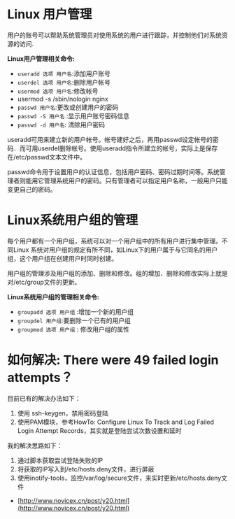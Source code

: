 # Linux 用户管理

用户的账号可以帮助系统管理员对使用系统的用户进行跟踪，并控制他们对系统资源的访问.

**Linux用户管理相关命令:**
- `useradd 选项 用户名`:添加用户账号
- `userdel 选项 用户名`:删除用户帐号
- `usermod 选项 用户名`:修改帐号
- usermod -s /sbin/nologin nginx
- `passwd 用户名`:更改或创建用户的密码
- `passwd -S 用户名` :显示用户账号密码信息
- `passwd -d 用户名`:  清除用户密码

useradd可用来建立新的用户帐号。帐号建好之后，再用passwd设定帐号的密码．而可用userdel删除帐号。使用useradd指令所建立的帐号，实际上是保存在/etc/passwd文本文件中。

passwd命令用于设置用户的认证信息，包括用户密码、密码过期时间等。系统管理者则能用它管理系统用户的密码。只有管理者可以指定用户名称，一般用户只能变更自己的密码。

# Linux系统用户组的管理

每个用户都有一个用户组，系统可以对一个用户组中的所有用户进行集中管理。不同Linux 系统对用户组的规定有所不同，如Linux下的用户属于与它同名的用户组，这个用户组在创建用户时同时创建。

用户组的管理涉及用户组的添加、删除和修改。组的增加、删除和修改实际上就是对/etc/group文件的更新。

**Linux系统用户组的管理相关命令:**
- `groupadd 选项 用户组` :增加一个新的用户组
- `groupdel 用户组`:要删除一个已有的用户组
- `groupmod 选项 用户组` : 修改用户组的属性

# 如何解决: There were 49 failed login attempts？

目前已有的解决办法如下：

1. 使用 ssh-keygen，禁用密码登陆
2. 使用PAM模块，参考HowTo: Configure Linux To Track and Log Failed Login Attempt Records，其实就是登陆尝试次数设置和延时

我的解决思路如下：

1. 通过脚本获取尝试登陆失败的IP
2. 将获取的IP写入到/etc/hosts.deny文件，进行屏蔽
3. 使用inotify-tools，监控/var/log/secure文件，来实时更新/etc/hosts.deny文件

- [http://www.novicex.cn/post/y20.html](http://www.novicex.cn/post/y20.html)